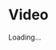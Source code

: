 <script>window.location.href="https://www.youtube.com/watch?v=ZYr9HfNowi4"</script>
<h1>Video</h1>
Loading...
